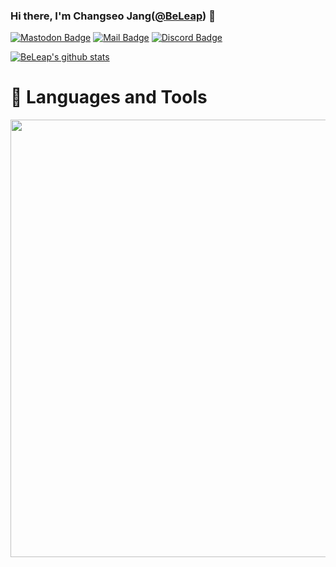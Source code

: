 ### Hi there, I'm Changseo Jang([@BeLeap](https://github.com/BeLeap)) 👋

[![Mastodon Badge](https://img.shields.io/badge/mastodon-6364ff?style=flat-square&logo=mastodon&logoColor=white&link=https://social.silicon.moe/@beleap)](https://social.silicon.moe)
[![Mail Badge](https://img.shields.io/badge/mail-005ff9?style=flat-square&logo=mail.ru&logoColor=white&link=mailto:beleap@beleap.dev)](mailto:beleap@beleap.codes)
[![Discord Badge](https://img.shields.io/badge/Discord-BeLeap%231012-7289d9?style=flat-square&logo=Discord&logoColor=white)](https://discord.com/users/540435382853173280)

[![BeLeap's github stats](https://github-readme-stats.vercel.app/api?username=BeLeap&count_private=true&show_icons=true)](https://github.com/BeLeap)

# 🧰 Languages and Tools

<img width="700rem" src=https://wakatime.com/share/@BeLeap/bf8d096d-891a-4ea9-9de1-603a25e3f1c6.svg></img>

